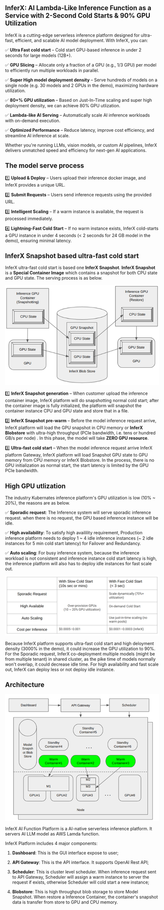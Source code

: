 
## InferX: AI Lambda-Like Inference Function as a Service with 2-Second Cold Starts & 90% GPU Utilization
InferX is a cutting-edge serverless inference platform designed for ultra-fast, efficient, and scalable AI model deployment. With InferX, you can:

✅ **Ultra Fast cold start** – Cold start GPU-based inference in under 2 seconds for large models (12B+).

✅ **GPU Slicing** – Allocate only a fraction of a GPU (e.g., 1/3 GPU) per model to efficiently run multiple workloads in parallel.

✅ **Super High model deployment density** – Serve hundreds of models on a single node (e.g. 30 models and 2 GPUs in the demo), maximizing hardware utilization.

✅ **80+% GPU utilization** – Based on Just-In-Time scaling and super high deployment density, we can achieve 80% GPU utlization.

✅ **Lambda-like AI Serving** – Automatically scale AI inference workloads with on-demand execution.

✅ **Optimized Performance** – Reduce latency, improve cost efficiency, and streamline AI inference at scale.

Whether you're running LLMs, vision models, or custom AI pipelines, InferX delivers unmatched speed and efficiency for next-gen AI applications.

## The model serve process

1️⃣ **Upload & Deploy** – Users upload their inference docker image, and InferX provides a unique URL.

2️⃣ **Submit Requests** – Users send inference requests using the provided URL.

3️⃣ **Intelligent Scaling** – If a warm instance is available, the request is processed immediately.

4️⃣ **Lightning-Fast Cold Start** – If no warm instance exists, InferX cold-starts a GPU instance in under 4 seconds (&lt; 2 seconds for 24 GB model in the demo), ensuring minimal latency.

## InferX Snapshot based ultra-fast cold start 

InferX ultra-fast cold start is based one **InferX Snapshot**. **InferX Snapshot** is a **Special Container Image** which contains a snapshot for both CPU state and GPU state. The serving process is as below.

![Snapshot](doc/GPUSnapshot.png)

1️⃣ **InferX Snapshot generation** – When customer upload the inference container image, InferX platform will do snapshotting normal cold start; after the container image is fully initialized, the platform will snapshot the container instance CPU and GPU state and store that in a file.

2️⃣ **InferX Snapshot pre-warm** – Before the model inference request arrive, InferX platform will load the GPU snapshot in CPU memory or **InferX Blobstore** with ultra-high throughput (PCIe bandwidth, i.e. tens or hundred GB/s per node) . In this phase, the model will take **ZERO GPU resource**.

3️⃣ **Ultra-fast cold start** – When the model inference request arrive InferX platform Gateway, InferX platform will load Snapshot GPU state to GPU memory from CPU memory or InferX Blobstore. In the process, there is no GPU initialization as normal start, the start latency is limited by the GPU PCIe bandwidth. 

## High GPU utlization

The industry Kubernates inference platform's GPU utilization is low (10% ~ 20%), the reasons are as below.

✅  **Sporadic request**: The Inference system will serve sporadic inference request. when there is no request, the GPU based inference instance will be idle.

✅  **High availability**: To satisfy high availility requirement, Production inference platform needs to deploy 1 ~ 4 idle inference instances (~ 2 idle instances for 5 min cold start latency) for Failover and Redundancy.

✅  **Auto scaling**: For busy inference system, because the inference workload is not consistent and inference instance cold start latency is high, the inference platform will also has to deploy idle instances for fast scale out.

![Comparison](doc/comparison.png)


Because InferX platform supports ultra-fast cold start and high deloyment density (3000% in the demo), it could increase the GPU utilization to 90%. For the Sporadic request, InferX co-deployment multiple models (might be from multiple tenant) in shared cluster, as the pike time of models normally won't overlap, it could decrease idle time. For high availability and fast scale out, InferX can deploy less or not deploy idle instance.

## Architecture

![Snapshot](doc/architect.png)

InferX AI Function Platform is a AI-native serverless inference platform. It servers AI LLM model as AWS Lamda function. 

InferX Platform includes 4 major components:

1. **Dashboard**: This is the GUI interface expose to user;

2. **API Gateway**: This is the API interface. It supports OpenAI Rest API;

3. **Scheduler**: This is cluster level scheduler. When inference request sent to API Gateway, Scheduler will assign a warm instance to server the request if exists, otherwise Scheduler will cold start a new instance;

4. **Blobstore**: This is high throughput blob storage to store Model Snapshot. When restore a Inference Container, the container's snapshot data is transfer from store to GPU and CPU memory.
